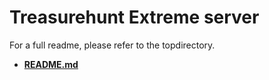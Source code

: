 # Treasurehunt Extreme server

For a full readme, please refer to the topdirectory.
- **[README.md](../README.md)**  